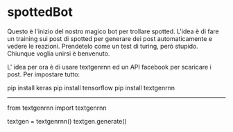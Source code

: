 # spottedBot
Questo è l'inizio del nostro magico bot per trollare spotted.
L'idea è di fare un training sui post di spotted per generare dei post automaticamente e vedere le reazioni.
Prendetelo come un test di turing, però stupido. Chiunque voglia unirsi è benvenuto.

L' idea per ora è di usare textgenrnn ed un API facebook per scaricare i post. Per impostare tutto:

pip install keras
pip install tensorflow
pip install textgenrnn
___________________

from textgenrnn import textgenrnn

textgen = textgenrnn()
textgen.generate()
